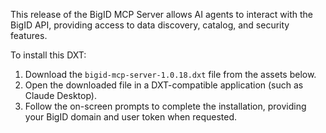 This release of the BigID MCP Server allows AI agents to interact with the BigID API, providing access to data discovery, catalog, and security features.

To install this DXT:
1. Download the `bigid-mcp-server-1.0.18.dxt` file from the assets below.
2. Open the downloaded file in a DXT-compatible application (such as Claude Desktop).
3. Follow the on-screen prompts to complete the installation, providing your BigID domain and user token when requested.
